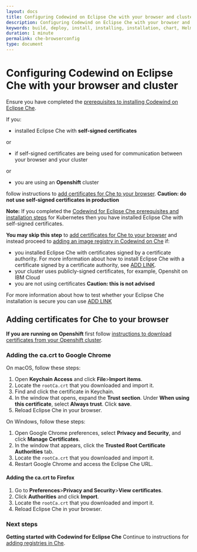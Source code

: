 ```yaml
---
layout: docs
title: Configuring Codewind on Eclipse Che with your browser and cluster
description: Configuring Codewind on Eclipse Che with your browser and cluster
keywords: build, deploy, install, installing, installation, chart, Helm, develop, cloud, public cloud, services, command line, cli, command, start, stop, update, open, delete, options, operation, devops, OpenShift, OKD
duration: 1 minute
permalink: che-browserconfig
type: document
---
```

# Configuring Codewind on Eclipse Che with your browser and cluster

Ensure you have completed the [prerequisites to installing Codewind on Eclipse Che](./che-installinfo.html#prerequisites).

If you:
- installed Eclipse Che with **self-signed certificates**

or

- if self-signed certificates are being used for communication between your browser and your cluster

or

- you are using an **Openshift** cluster

follow instructions to [add certificates for Che to your browser](./che-browserconfig.html#adding-certificates-for-che-to-your-browser). **Caution: do not use self-signed certificates in production**

**Note:** If you completed the [Codewind for Eclipse Che prerequisites and installation steps](./che-installinfo.html) for Kubernetes then you have installed Eclipse Che with self-signed certificates.

**You may skip this step** to [add certificates for Che to your browser](./che-browserconfig.html#adding-certificates-for-che-to-your-browser) and instead proceed to [adding an image registry in Codewind on Che](./che-setupregistries.html) if:

- you installed Eclipse Che with certificates signed by a certificate authority. For more information about how to install Eclipse Che with a certificate signed by a certificate authority, see [ADD LINK](./). 
- your cluster uses publicly-signed certificates, for example, Openshit on IBM Cloud
- you are not using certificates **Caution: this is not advised**

For more information about how to test whether your Eclipse Che installation is secure you can use [ADD LINK](hhtp://myserver.com)

## Adding certificates for Che to your browser

**If you are running on Openshift** first follow [instructions to download certificates from your Openshift cluster](./che-openshift-certs.html).

### Adding the ca.crt to Google Chrome

On macOS, follow these steps:

1. Open **Keychain Access** and click **File**>**Import items**.
2. Locate the `rootCa.crt` that you downloaded and import it.
3. Find and click the certificate in Keychain.
4. In the window that opens, expand the **Trust section**. Under **When using this certificate**, select **Always trust**. Click **save**.
5. Reload Eclipse Che in your browser.

On Windows, follow these steps:

1. Open Google Chrome preferences, select **Privacy and Security**, and click **Manage Certificates**.
2. In the window that appears, click the **Trusted Root Certificate Authorities** tab.
3. Locate the `rootCa.crt` that you downloaded and import it.
4. Restart Google Chrome and access the Eclipse Che URL.

#### Adding the ca.crt to Firefox

1. Go to **Preferences**>**Privacy and Security**>**View certificates**.
2. Click **Authorities** and click **Import**.
3. Locate the `rootCa.crt` that you downloaded and import it.
4. Reload Eclipse Che in your browser.


### Next steps

**Getting started with Codewind for Eclipse Che**
Continue to instructions for [adding registries in Che](./che-setupregistries.html).
